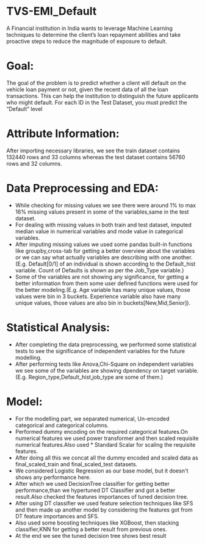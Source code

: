 # TVS-EMI_Default

A Financial institution in India wants to leverage Machine Learning techniques to determine the client’s loan repayment abilities and take proactive steps to reduce the magnitude of exposure to default.

# Goal: 
The goal of the problem is to predict whether a client will default on the vehicle loan payment or not, given the recent data of all the loan transactions. This can help the institution to distinguish the future applicants who might default. For each ID in the Test Dataset, you must predict the “Default” level

# Attribute Information:
After importing necessary libraries, we see the train dataset contains 132440 rows and 33 columns whereas the test dataset contains 56760 rows and 32 columns.

# Data Preprocessing and EDA:
* While checking for missing values we see there were around 1% to max 16% missing values present in some of the variables,same in the test dataset.
* For dealing with missing values in both train and test dataset, imputed median value in numerical variables and mode value in categorical variables.
* After imputing missing values we used some pandas built-in functions like groupby,cross-tab for getting a better overview about the variables or we can say what actually variables are describing with one another.(E.g. Default[0/1] of an individual is shown according to the Default_hist variable. Count of Defaults is shown as per the Job_Type variable.)
* Some of the variables are not showing any significance, for getting a better information from them some user defined functions were used for the better modeling.(E.g. Age variable has many unique values, those values were bin in 3 buckets. Experience variable also have many unique values, those values are also bin in buckets[New,Mid,Senior]).

# Statistical Analysis:
* After completing the data preprocessing, we performed some statistical tests to see the significance of independent variables for the future modelling.
* After performing tests like Anova,Chi-Square on independent variables we see some of the variables are showing dpendency on target variable.(E.g. Region_type,Default_hist,job_type are some of them.)

# Model:
* For the modelling part, we separated numerical, Un-encoded categorical and categorical columns.
* Performed dummy encoding on the required categorical features.On numerical features we used power transformer and then scaled requisite numerical features.Also used * Standard Scalar for scaling the requisite features.
* After doing all this we concat all the dummy encoded and scaled data as final_scaled_train and final_scaled_test datasets.
* We considered Logistic Regression as our base model, but it doesn't shows any performance here.
* After which we used DecisionTree classifier for getting better performance,than we hypertuned DT Classifier and got a better result.Also checked the features importances of tuned decision tree.
* After using DT classifier we used feature selection techniques like SFS and then made up another model by considering the features got from DT feature importances and SFS.
* Also used some boosting techniques like XGBoost, then stacking classifier,KNN for getting a better result from previous ones.
* At the end we see the tuned decision tree shows best result



